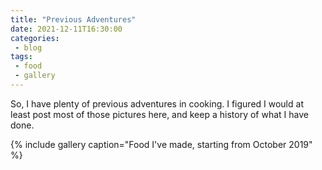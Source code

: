 ```yaml
---
title: "Previous Adventures"
date: 2021-12-11T16:30:00
categories:
 - blog
tags:
 - food
 - gallery
---
```


So, I have plenty of previous adventures in cooking. I figured I would at least post most of those pictures here, 
and keep a history of what I have done.

{% include gallery caption="Food I've made, starting from October 2019" %}
